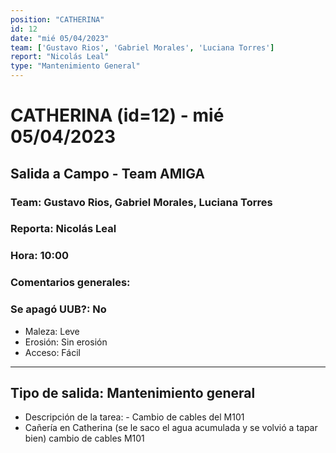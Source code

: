 ```yaml
---
position: "CATHERINA"
id: 12
date: "mié 05/04/2023"
team: ['Gustavo Rios', 'Gabriel Morales', 'Luciana Torres']
report: "Nicolás Leal"
type: "Mantenimiento General"
---
```


# CATHERINA (id=12) - mié 05/04/2023
## Salida a Campo - Team AMIGA
### Team: Gustavo Rios, Gabriel Morales, Luciana Torres
### Reporta: Nicolás Leal
### Hora: 10:00
### Comentarios generales: 
### Se apagó UUB?: No 
- Maleza: Leve
- Erosión: Sin erosión
- Acceso: Fácil
---------
## Tipo de salida: Mantenimiento general
   - Descripción de la tarea: - Cambio de cables del M101
- Cañería en Catherina (se le saco el agua acumulada y se volvió a tapar bien) cambio de cables M101
